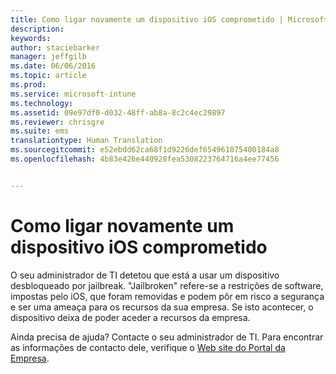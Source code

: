 ```yaml
---
title: Como ligar novamente um dispositivo iOS comprometido | Microsoft Intune
description: 
keywords: 
author: staciebarker
manager: jeffgilb
ms.date: 06/06/2016
ms.topic: article
ms.prod: 
ms.service: microsoft-intune
ms.technology: 
ms.assetid: 09e97df0-d032-48ff-ab8a-8c2c4ec29897
ms.reviewer: chrisgre
ms.suite: ems
translationtype: Human Translation
ms.sourcegitcommit: e52ebdd62ca68f1d9226def654961075400184a8
ms.openlocfilehash: 4b83e426e440928fea5308223764716a4ee77456


---
```


# Como ligar novamente um dispositivo iOS comprometido
O seu administrador de TI detetou que está a usar um dispositivo desbloqueado por jailbreak. "Jailbroken" refere-se a restrições de software, impostas pelo iOS, que foram removidas e podem pôr em risco a segurança e ser uma ameaça para os recursos da sua empresa. Se isto acontecer, o dispositivo deixa de poder aceder a recursos da empresa.

Ainda precisa de ajuda? Contacte o seu administrador de TI. Para encontrar as informações de contacto dele, verifique o [Web site do Portal da Empresa](http://portal.manage.microsoft.com).




<!--HONumber=Jun16_HO4-->


